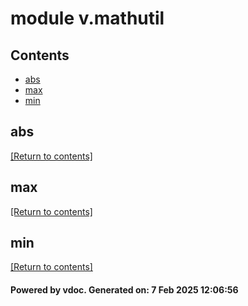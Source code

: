 # module v.mathutil


## Contents
- [abs](#abs)
- [max](#max)
- [min](#min)

## abs
[[Return to contents]](#Contents)

## max
[[Return to contents]](#Contents)

## min
[[Return to contents]](#Contents)

#### Powered by vdoc. Generated on: 7 Feb 2025 12:06:56
